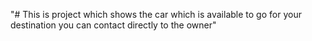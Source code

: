 "# This is project which shows the car which is available to go for your destination you can contact directly to the owner" 
